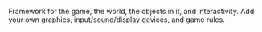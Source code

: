 Framework for the game, the world, the objects in it, and interactivity. Add your own graphics, input/sound/display devices, and game rules.